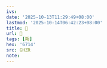 ```yaml
---
ivs:
date: '2025-10-13T11:29:49+08:00'
lastmod: '2025-10-14T06:42:23+08:00'
title: 󰣍
url: 󰣍
tags: [朔]
hex: '6714'
src: GHZR
note:
---
```

